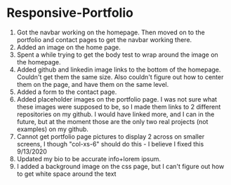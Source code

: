# Responsive-Portfolio
1. Got the navbar working on the homepage. Then moved on to the portfolio and contact pages to get the navbar working there.
2. Added an image on the home page.
3. Spent a while trying to get the body test to wrap around the image on the homepage.
4. Added github and linkedin image links to the bottom of the homepage. Couldn't get them the same size. Also couldn't figure out how to center them on the page, and have them on the same level.
5. Added a form to the contact page.
6. Added placeholder images on the portfolio page. I was not sure what these images were supposed to be, so I made them links to 2 different repositories on my github. I would have linked more, and I can in the future, but at the moment those are the only two real projects (not examples) on my github. 
7. Cannot get portfolio page pictures to display 2 across on smaller screens, I though "col-xs-6" should do this - I believe I fixed this 9/13/2020
8. Updated my bio to be accurate info+lorem ipsum.
9. I added a background image on the css page, but I can't figure out how to get white space around the text